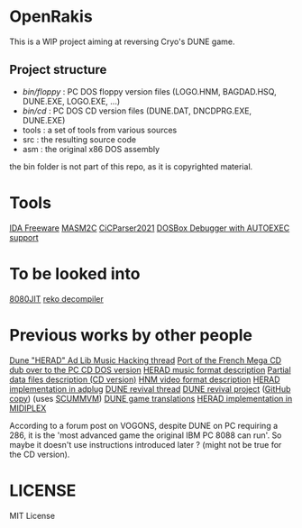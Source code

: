 # OpenRakis

This is a WIP project aiming at reversing Cryo's DUNE game.

## Project structure

* *bin/floppy* :  PC DOS floppy version files (LOGO.HNM, BAGDAD.HSQ, DUNE.EXE, LOGO.EXE, ...)
* *bin/cd* : PC DOS CD version files (DUNE.DAT, DNCDPRG.EXE, DUNE.EXE)
* tools : a set of tools from various sources
* src : the resulting source code
* asm : the original x86 DOS assembly

the bin folder is not part of this repo, as it is copyrighted material.

# Tools

[IDA Freeware](https://www.scummvm.org/news/20180331/)
[MASM2C](https://github.com/xor2003/masm2c)
[CiCParser2021](https://github.com/gabonator/Projects/tree/master/XenonResurrection/Parser/CicParser2021)
[DOSBox Debugger with AUTOEXEC support](https://www.vogons.org/viewtopic.php?p=860536#p860536)

# To be looked into

[8080JIT](https://github.com/DaveTCode/8080JIT)
[reko decompiler](https://github.com/uxmal/reko)

# Previous works by other people

[Dune "HERAD" Ad Lib Music Hacking thread](https://www.vogons.org/viewtopic.php?t=49813)
[Port of the French Mega CD dub over to the PC CD DOS version](https://www.abandonware-forums.org/forum/autres/les-aventuriers-de-la-traduction-perdue/764167-dune-cd/page15#post804135)
[HERAD music format description](http://www.vgmpf.com/Wiki/index.php/HERAD)
[Partial data files description (CD version)](https://bigs.fr/dune_old/)
[HNM video format description](https://wiki.multimedia.cx/index.php?title=HNM_%281%29)
[HERAD implementation in adplug](https://github.com/adplug/adplug/blob/master/src/herad.cpp)
[DUNE revival thread](https://forum.dune2k.com/topic/17217-rewriting-cryos-dune-1-it-seems-possible/page/13/)
[DUNE revival project](https://sourceforge.net/p/dunerevival/code/HEAD/tree/) ([GitHub copy](https://github.com/sonicpp/dunerevival-code)) (uses [SCUMMVM](https://www.scummvm.org/))
[DUNE game translations](https://github.com/sonicpp/Dune-game-translations)
[HERAD implementation in MIDIPLEX](https://github.com/stascorp/MIDIPLEX)

According to a forum post on VOGONS, despite DUNE on PC requiring a 286, it is the 'most advanced game the original IBM PC 8088 can run'. So maybe it doesn't use instructions introduced later ? (might not be true for the CD version).

# LICENSE

MIT License
